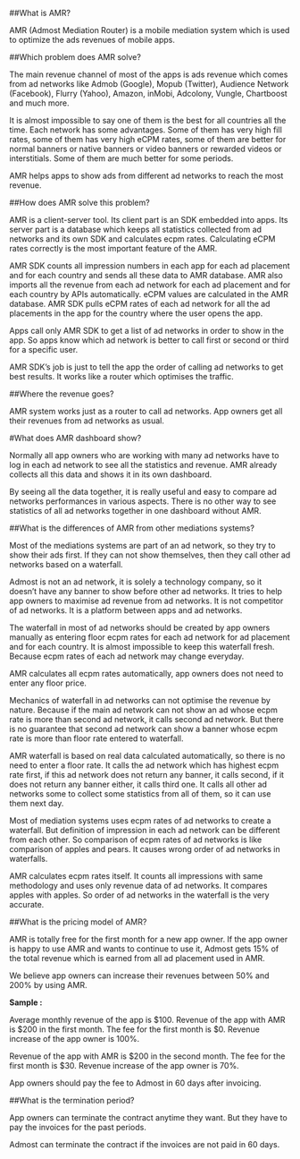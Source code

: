 ##What is AMR?
 
AMR (Admost Mediation Router) is a mobile mediation system which is used to optimize the ads revenues of mobile apps. 
 
##Which problem does AMR solve?
 
The main revenue channel of most of the apps is ads revenue which comes from ad networks like Admob (Google), Mopub (Twitter), Audience Network (Facebook), Flurry (Yahoo), Amazon, inMobi, Adcolony, Vungle, Chartboost and much more.
 
It is almost impossible to say one of them is the best for all countries all the time. Each network has some advantages. Some of them has very high fill rates, some of them has very high eCPM rates, some of them are better for normal banners or native banners or video banners or rewarded videos or interstitials. Some of them are much better for some periods.  
 
AMR helps apps to show ads from different ad networks to reach the most revenue. 
 
##How does AMR solve this problem?
 
AMR is a client-server tool. Its client part is an SDK embedded into apps. Its server part is a database which keeps all statistics collected from ad networks and its own SDK and calculates ecpm rates. Calculating eCPM rates correctly is the most important feature of the AMR.
 
AMR SDK counts all impression numbers in each app for each ad placement and for each country and sends all these data to AMR database. AMR also imports all the revenue from each ad network for each ad placement and for each country by APIs automatically. eCPM values are calculated in the AMR database. AMR SDK pulls eCPM rates of each ad network for all the ad placements in the app for the country where the user opens the app.
 
Apps call only AMR SDK to get a list of ad networks in order to show in the app. So apps know which ad network is better to call first or second or third for a specific user. 
 
AMR SDK’s job is just to tell the app the order of calling ad networks to get best results. It works like a router which optimises the traffic.
 
##Where the revenue goes?
 
AMR system works just as a router to call ad networks. App owners get all their revenues from ad networks as usual.
 
#What does AMR dashboard show?
 
Normally all app owners who are working with many ad networks have to log in each ad network
to see all the statistics and revenue. AMR already collects all this data and shows it in its own dashboard. 
 
By seeing all the data together, it is really useful and easy to compare ad networks performances in various aspects. There is no other way to see statistics of all ad networks together in one dashboard without AMR.
 
##What is the differences of AMR from other mediations systems?
 
Most of the mediations systems are part of an ad network, so they try to show their ads first. If they can not show themselves, then they call other ad networks based on a waterfall.
 
Admost is not an ad network, it is solely a technology company, so it doesn’t have any banner to show before other ad networks. It tries to help app owners to maximise ad revenue from ad networks. It is not competitor of ad networks. It is a platform between apps and ad networks.
 
The waterfall in most of ad networks should be created by app owners manually as entering floor ecpm rates for each ad network for ad placement and for each country. It is almost impossible to keep this waterfall fresh. Because ecpm rates of each ad network may change everyday.
 
AMR calculates all ecpm rates automatically, app owners does not need to enter any floor price.
 
Mechanics of waterfall in ad networks can not optimise the revenue by nature. Because if the main ad network can not show an ad whose ecpm rate is more than second ad network, it calls second ad network. But there is no guarantee that second ad network can show a banner whose ecpm rate is more than floor rate entered to waterfall.
 
AMR waterfall is based on real data calculated automatically, so there is no need to enter a floor rate. It calls the ad network which has highest ecpm rate first, if this ad network does not return any banner, it calls second, if it does not return any banner either, it calls third one. It calls all other ad networks some to collect some statistics from all of them, so it can use them next day.
 
Most of mediation systems uses ecpm rates of ad networks to create a waterfall. But definition of impression in each ad network can be different from each other. So comparison of ecpm rates of ad networks is like comparison of apples and pears. It causes wrong order of ad networks in waterfalls.
 
AMR calculates ecpm rates itself. It counts all impressions with same methodology and uses only revenue data of ad networks. It compares apples with apples. So order of ad networks in the waterfall is the very accurate.
 
##What is the pricing model of AMR?     
 
AMR is totally free for the first month for a new app owner. If the app owner is happy to use AMR and wants to continue to use it, Admost gets 15% of the total revenue which is earned from all ad placement used in AMR.
 
We believe app owners can increase their revenues between 50% and 200% by using AMR. 
 
**Sample :**
 
Average monthly revenue of the app is $100.
Revenue of the app with AMR is $200 in the first month.
The fee for the first month is $0.
Revenue increase of the app owner is 100%. 
 
Revenue of the app with AMR is $200 in the second month.
The fee for the first month is $30.
Revenue increase of the app owner is 70%. 
 
App owners should pay the fee to Admost in 60 days after invoicing.
 
##What is the termination period?
 
App owners can terminate the contract anytime they want. But they have to pay the invoices for the past periods.
 
Admost can terminate the contract if the invoices are not paid in 60 days.
 

